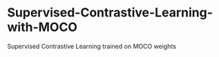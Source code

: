 # Supervised-Contrastive-Learning-with-MOCO
Supervised Contrastive Learning trained on MOCO weights
